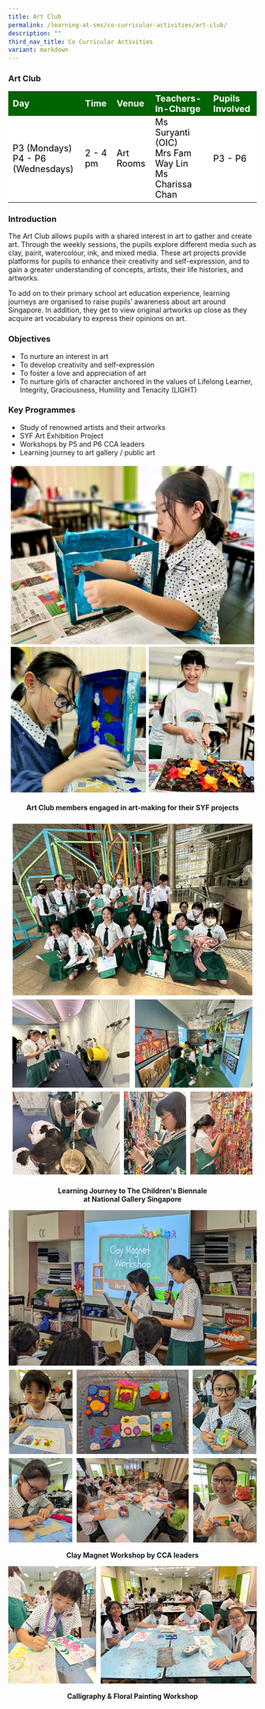 ```yaml
---
title: Art Club
permalink: /learning-at-sms/co-curricular-activities/art-club/
description: ""
third_nav_title: Co Curricular Activities
variant: markdown
---
```

### Art Club

<table>
<tbody>
	<tr style="background-color:darkgreen;color:white;font-size:18px"><td><b>Day</b></td>
	<td><b>Time</b></td>
	<td><b>Venue</b></td>
	<td><b>Teachers-In-Charge</b></td>
	<td><b>Pupils Involved</b></td>
</tr>
	<tr style="background-color:white;color:black;font-size:18px">
		<td>P3 (Mondays)<br>P4 - P6 (Wednesdays)</td>
		<td>2 - 4 pm</td>
	<td>Art Rooms</td>
	<td>Ms Suryanti (OIC)<br>Mrs Fam Way Lin<br>Ms Charissa Chan</td>
	<td>P3 - P6</td>
</tr>
</tbody></table>




### **Introduction**


The Art Club allows pupils with a shared interest in art to gather and create art. Through the weekly sessions, the pupils explore different media such as clay, paint, watercolour, ink, and mixed media. These art projects&nbsp;provide platforms for pupils to&nbsp;enhance their creativity and self-expression, and&nbsp;to gain a greater understanding of concepts, artists, their life histories, and artworks.  

To add on to their primary school art education experience, learning journeys are organised to raise pupils’ awareness about art around Singapore.&nbsp;In addition, they get to view original artworks up close as they acquire art vocabulary to express their opinions on art.

### **Objectives**  


*   To nurture an interest in art&nbsp;
*   To develop creativity and self-expression
*   To foster a love and appreciation of art&nbsp;
*   To nurture girls of character anchored in the values of Lifelong Learner, Integrity, Graciousness, Humility and Tenacity (LIGHT)


### **Key Programmes**  


*   Study of renowned artists and their artworks
*   SYF Art Exhibition Project
*   Workshops by P5 and P6 CCA leaders
*   Learning journey to art gallery / public art

![](/images/CCAs/Art%20Club/artclub01.jpg)
<center><b>Art Club members engaged in art-making for their SYF projects</b></center>

![](/images/CCAs/Art%20Club/small_Learning_Journey_to_Children_s_Biennale_at_National_Gallery_Singapore.png)
<center><b>Learning Journey to The Children's Biennale <br>at National Gallery Singapore</b></center>

![](/images/CCAs/Art%20Club/small_Clay_Magnet_Workshop_by_CCA_Leaders.png)
<center><b>Clay Magnet Workshop by CCA leaders</b></center>

![](/images/CCAs/Art%20Club/small_Calligraphy___Floral_Workshop.png)
<center><b>Calligraphy &amp; Floral Painting Workshop</b></center>